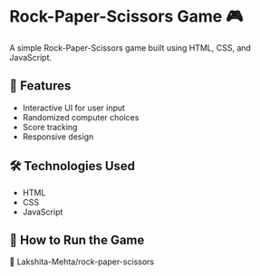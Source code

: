 # Rock-Paper-Scissors Game 🎮  

A simple Rock-Paper-Scissors game built using HTML, CSS, and JavaScript.  

## 🚀 Features  
- Interactive UI for user input  
- Randomized computer choices  
- Score tracking  
- Responsive design  

## 🛠️ Technologies Used  
- HTML  
- CSS  
- JavaScript  



## 📂 How to Run the Game  
🔗 Lakshita-Mehta/rock-paper-scissors
